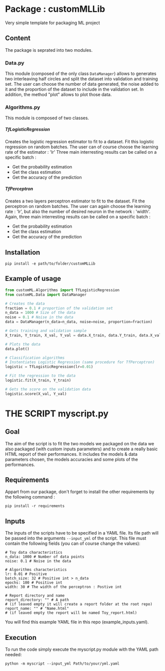 # Package : customMLLib
Very simple template for packaging ML project

## Content 
The package is seprated into two modules.

### Data.py 

This module (composed of the only class `DataManager`) allows to generates two interleaving half circles and split the dataset into validation and training set. The user can choose the number of data generated, the noise added to it and the proportion of the dataset to include in the validation set. 
In addition, the method "plot" allows to plot those data.

### Algorithms.py 

This module is composed of two classes.

##### TfLogisticRegression

Creates the logistic regression estimator to fit to a dataset. Fit this logistic regression on random batches. The user can of course choose the learning rate of the estimator : 'lr'
Three main interresting results can be called on a specific batch :
* Get the probability estimation 
* Get the class estimation 
* Get the accuracy of the prediction 

##### TfPerceptron 

Creates a two layers perceptron estimator to fit to the dataset. Fit the perceptron on random batches. The user can again choose the learning rate : 'lr', but also the number of desired neuron in the network : 'width'. 
Again, three main interresting results can be called on a specific batch :
* Get the probability estimation 
* Get the class estimation 
* Get the accuracy of the prediction

## Installation

```shell
pip install -e path/to/folder/customMLLib
```

## Example of usage

```python
from customML.Algorithms import TfLogisticRegression
from customML.Data import DataManager

# Creates the data
fraction = 0.1 # proportion of the validation set
n_data = 1000 # Size of the data 
noise = 0.1 # Noise in the data
data = DataManager(n_data=n_data, noise=noise, proportion=fraction)

# Gets training and validation sample
X_train, Y_train, X_val, Y_val = data.X_train, data.Y_train, data.X_val, data.Y_val

# Plots the data
data.plot() 

# Classification algorithms
# Instentiates Logistic Regression (same procedure for TfPerceptron)
logistic = TfLogisticRegression(lr=0.01)

# Fit the regression to the data
logistic.fit(X_train, Y_train)

# Gets the score on the validation data
logistic.score(X_val, Y_val)
```

# THE SCRIPT myscript.py

## Goal 
The aim of the script is to fit the two models we packaged on the data we also packaged (with custom inputs parameters) and to create a really basic HTML report of their performances. It includes the models & data parameters chosen, the models accuracies and some plots of the performances.

## Requirements
Appart from our package, don't forget to install the other requirements by the following command : 
```
pip install -r requirements
```
## Inputs 

The inputs of the scripts have to be specified in a YAML file. Its file path will be passed into the arguments `--input_yml` of the script. This file must contain the following fields (you can of course change the values): 

```{yaml}
# Toy data characteristics
n_data: 1000 # Number of data points
noise: 0.1 # Noise in the data

# Algorithms characteristics
lr: 0.01 # Positive
batch_size: 32 # Positive int > n_data
epochs: 100 # Positive int
width: 30 # The width of the perceptron : Postive int

# Report directory and name
report_directory: "" # A path 
# (if leaved empty it will create a report folder at the root repo)
report_name: "" # "Name.html" 
# (if leaved empty the report will be named Toy_report.html)
```
You will find this example YAML file in this repo (example_inputs.yaml).

## Execution

To run the code simply execute the myscript.py module with the YAML path needed: 

```
python -m myscript --input_yml Path/to/your/yml.yaml
```
